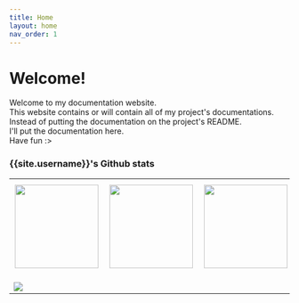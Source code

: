 ```yaml
---
title: Home
layout: home
nav_order: 1
---
```

# Welcome!
Welcome to my documentation website. \
This website contains or will contain all of my project's documentations. \
Instead of putting the documentation on the project's README. \
I'll put the documentation here. \
Have fun :>
### {{site.username}}'s Github stats

<div align="center">
  <table style="border-collapse: collapse; border: none;">
    <tr>
      <td style="border: none; padding: 10px;">
        <img src="https://github-readme-stats.vercel.app/api?username={{ site.username }}&show_icons=true&theme=radical" height="150">
      </td>
      <td style="border: none; padding: 10px;">
        <img src="https://github-readme-stats.vercel.app/api/top-langs/?username={{ site.username }}&layout=compact&theme=radical" height="150">
      </td>
      <td style="border: none; padding: 10px;">
        <img src="https://streak-stats.demolab.com?user={{ site.username }}&theme=radical" height="150">
      </td>
    </tr>
    <tr>
      <td colspan="3" style="border: none; padding-top: 15px;">
        <img src="https://github-profile-trophy.vercel.app/?username={{ site.username }}&theme=darkhub&no-frame=true&margin-w=5">
      </td>
    </tr>
  </table>
</div>
